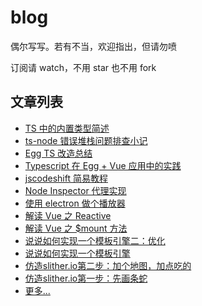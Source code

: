 # blog

偶尔写写。若有不当，欢迎指出，但请勿喷

订阅请 watch，不用 star 也不用 fork

## 文章列表

- [TS 中的内置类型简述](https://github.com/whxaxes/blog/issues/14)
- [ts-node 错误堆栈问题排查小记](https://github.com/whxaxes/blog/issues/13)
- [Egg TS 改造总结](https://github.com/whxaxes/blog/issues/12)
- [Typescript 在 Egg + Vue 应用中的实践](https://github.com/whxaxes/blog/issues/11)
- [jscodeshift 简易教程](https://github.com/whxaxes/blog/issues/10)
- [Node Inspector 代理实现](https://github.com/whxaxes/blog/issues/9)
- [使用 electron 做个播放器](https://github.com/whxaxes/blog/issues/8)
- [解读 Vue 之 Reactive](https://github.com/whxaxes/blog/issues/7)
- [解读 Vue 之 $mount 方法](https://github.com/whxaxes/blog/issues/6)
- [说说如何实现一个模板引擎二：优化](https://github.com/whxaxes/blog/issues/5)
- [说说如何实现一个模板引擎](https://github.com/whxaxes/blog/issues/4)
- [仿造slither.io第二步：加个地图，加点吃的](https://github.com/whxaxes/blog/issues/2)
- [仿造slither.io第一步：先画条蛇](https://github.com/whxaxes/blog/issues/1)
- [更多...](http://www.cnblogs.com/axes/)
